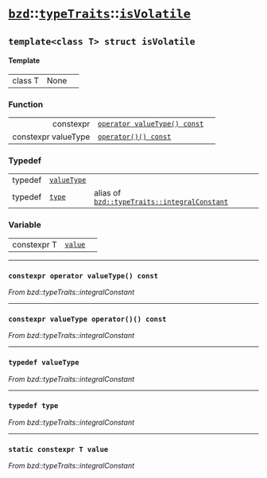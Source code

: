 # [`bzd`](../../../index.md)::[`typeTraits`](../../index.md)::[`isVolatile`](../index.md)

## `template<class T> struct isVolatile`

#### Template
||||
|---:|:---|:---|
|class T|None||
### Function
||||
|---:|:---|:---|
|constexpr|[`operator valueType() const`](.)||
|constexpr valueType|[`operator()() const`](.)||
### Typedef
||||
|---:|:---|:---|
|typedef|[`valueType`](.)||
|typedef|[`type`](.)|alias of [`bzd::typeTraits::integralConstant`](../integralconstant/index.md)|
### Variable
||||
|---:|:---|:---|
|constexpr T|[`value`](.)||
------
### `constexpr operator valueType() const`
*From bzd::typeTraits::integralConstant*


------
### `constexpr valueType operator()() const`
*From bzd::typeTraits::integralConstant*


------
### `typedef valueType`
*From bzd::typeTraits::integralConstant*


------
### `typedef type`
*From bzd::typeTraits::integralConstant*


------
### `static constexpr T value`
*From bzd::typeTraits::integralConstant*


